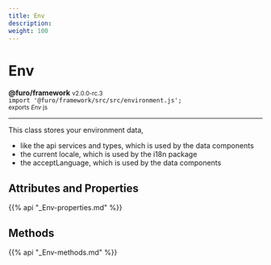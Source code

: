 ```yaml
---
title: Env
description: 
weight: 100
---
```


# Env

**@furo/framework** <small>v2.0.0-rc.3</small>
<br>`import '@furo/framework/src/src/environment.js';`<small>
<br>exports *Env* js</small>


****

This class stores your environment data,
- like the api services and types, which is used by the data components
- the current locale, which is used by the i18n package
- the acceptLanguage, which is used by the data components

## Attributes and Properties
{{% api "_Env-properties.md" %}}





## Methods
{{% api "_Env-methods.md" %}}

